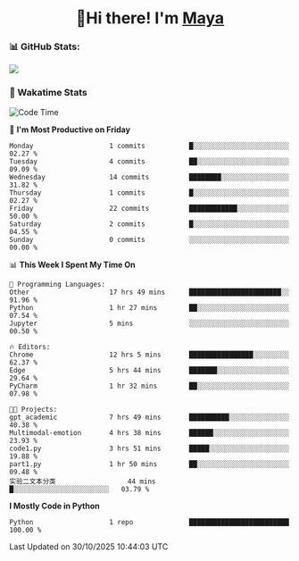  <h1 align="center">👋Hi there! I'm <a href="https://liumyblog.cn">Maya</a></h1>

### 📊 GitHub Stats:
<p href="https://github.com/anuraghazra/github-readme-stats">
<img align="left" src="https://github-readme-stats.vercel.app/api?username=liumy-lay&show_icons=true&title_color=ffffff&icon_color=ffffff&text_color=ffffff&bg_color=D80835&hide_title=true" />
</p>
<br clear="left"/>

### 🚀 Wakatime Stats
<!--START_SECTION:waka-->
![Code Time](http://img.shields.io/badge/Code%20Time-256%20hrs%2055%20mins-blue)

📅 **I'm Most Productive on Friday** 

```text
Monday                   1 commits           █░░░░░░░░░░░░░░░░░░░░░░░░   02.27 % 
Tuesday                  4 commits           ██░░░░░░░░░░░░░░░░░░░░░░░   09.09 % 
Wednesday                14 commits          ████████░░░░░░░░░░░░░░░░░   31.82 % 
Thursday                 1 commits           █░░░░░░░░░░░░░░░░░░░░░░░░   02.27 % 
Friday                   22 commits          ████████████░░░░░░░░░░░░░   50.00 % 
Saturday                 2 commits           █░░░░░░░░░░░░░░░░░░░░░░░░   04.55 % 
Sunday                   0 commits           ░░░░░░░░░░░░░░░░░░░░░░░░░   00.00 % 
```


📊 **This Week I Spent My Time On** 

```text
💬 Programming Languages: 
Other                    17 hrs 49 mins      ███████████████████████░░   91.96 % 
Python                   1 hr 27 mins        ██░░░░░░░░░░░░░░░░░░░░░░░   07.54 % 
Jupyter                  5 mins              ░░░░░░░░░░░░░░░░░░░░░░░░░   00.50 % 

🔥 Editors: 
Chrome                   12 hrs 5 mins       ████████████████░░░░░░░░░   62.37 % 
Edge                     5 hrs 44 mins       ███████░░░░░░░░░░░░░░░░░░   29.64 % 
PyCharm                  1 hr 32 mins        ██░░░░░░░░░░░░░░░░░░░░░░░   07.98 % 

🐱‍💻 Projects: 
gpt_academic             7 hrs 49 mins       ██████████░░░░░░░░░░░░░░░   40.38 % 
Multimodal-emotion       4 hrs 38 mins       ██████░░░░░░░░░░░░░░░░░░░   23.93 % 
code1.py                 3 hrs 51 mins       █████░░░░░░░░░░░░░░░░░░░░   19.88 % 
part1.py                 1 hr 50 mins        ██░░░░░░░░░░░░░░░░░░░░░░░   09.48 % 
实验二文本分类                  44 mins             █░░░░░░░░░░░░░░░░░░░░░░░░   03.79 % 
```

**I Mostly Code in Python** 

```text
Python                   1 repo              █████████████████████████   100.00 % 
```




 Last Updated on 30/10/2025 10:44:03 UTC
<!--END_SECTION:waka-->
